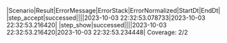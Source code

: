|Scenario|Result|ErrorMessage|ErrorStack|ErrorNormalized|StartDt|EndDt|
|step_accept|successed||||2023-10-03 22:32:53.078733|2023-10-03 22:32:53.216420|
|step_show|successed||||2023-10-03 22:32:53.216420|2023-10-03 22:32:53.234448|
Coverage: 2/2

